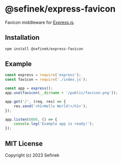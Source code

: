 # @sefinek/express-favicon
Favicon middleware for [Express.js](https://github.com/expressjs/express).

## Installation
```bash
npm install @sefinek/express-favicon
```

## Example
```js
const express = require('express');
const favicon = require('./index.js');

const app = express();
app.use(favicon(__dirname + '/public/favicon.png'));

app.get('/', (req, res) => {
    res.send('<h1>Hello World!</h1>');
});

app.listen(8080, () => {
    console.log('Example app is ready!');
});
```

## MIT License
Copyright (c) 2023 Sefinek